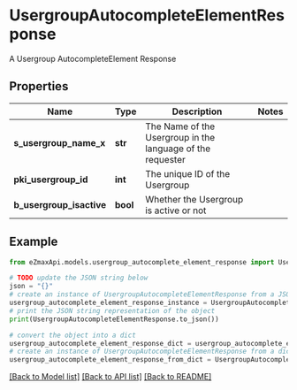 # UsergroupAutocompleteElementResponse

A Usergroup AutocompleteElement Response

## Properties

Name | Type | Description | Notes
------------ | ------------- | ------------- | -------------
**s_usergroup_name_x** | **str** | The Name of the Usergroup in the language of the requester | 
**pki_usergroup_id** | **int** | The unique ID of the Usergroup | 
**b_usergroup_isactive** | **bool** | Whether the Usergroup is active or not | 

## Example

```python
from eZmaxApi.models.usergroup_autocomplete_element_response import UsergroupAutocompleteElementResponse

# TODO update the JSON string below
json = "{}"
# create an instance of UsergroupAutocompleteElementResponse from a JSON string
usergroup_autocomplete_element_response_instance = UsergroupAutocompleteElementResponse.from_json(json)
# print the JSON string representation of the object
print(UsergroupAutocompleteElementResponse.to_json())

# convert the object into a dict
usergroup_autocomplete_element_response_dict = usergroup_autocomplete_element_response_instance.to_dict()
# create an instance of UsergroupAutocompleteElementResponse from a dict
usergroup_autocomplete_element_response_from_dict = UsergroupAutocompleteElementResponse.from_dict(usergroup_autocomplete_element_response_dict)
```
[[Back to Model list]](../README.md#documentation-for-models) [[Back to API list]](../README.md#documentation-for-api-endpoints) [[Back to README]](../README.md)


